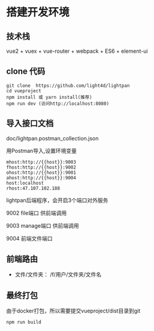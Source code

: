 # 搭建开发环境

## 技术栈
vue2 + vuex + vue-router + webpack + ES6 + element-ui

## clone 代码
```
git clone  https://github.com/light4d/lightpan
cd vueproject
npm install 或 yarn install(推荐)
npm run dev (访问http://localhost:8080)
```

## 导入接口文档

doc/lightpan.postman_collection.json

用Postman导入,设置环境变量
```
mhost:http://{{host}}:9003
fhost:http://{{host}}:9002
ohost:http://{{host}}:9001
ahost:http://{{host}}:9004
host:localhost
rhost:47.107.102.188
```
lightpan后端程序，会开启3个端口对外服务

9002 file端口
供前端调用

9003 manage端口
供前端调用

9004 前端文件端口
## 前端路由

+ 文件/文件夹： /f/用户/文件夹/文件名



## 最终打包
由于docker打包，所以需要提交vueproject/dist目录到git
```
npm run build
```
